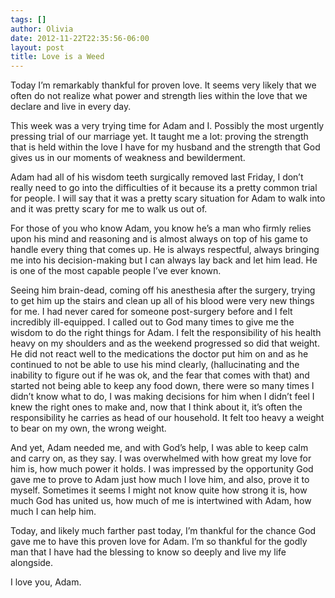 ```yaml
---
tags: []
author: Olivia
date: 2012-11-22T22:35:56-06:00
layout: post
title: Love is a Weed
---
```


Today I’m remarkably thankful for proven love. It seems very likely that we often do not realize what power and strength lies within the love that we declare and live in every day. 

This week was a very trying time for Adam and I. Possibly the most urgently pressing trial of our marriage yet. It taught me a lot: proving the strength that is held within the love I have for my husband and the strength that God gives us in our moments of weakness and bewilderment. 

Adam had all of his wisdom teeth surgically removed last Friday, I don’t really need to go into the difficulties of it because its a pretty common trial for people. I will say that it was a pretty scary situation for Adam to walk into and it was pretty scary for me to walk us out of. 

For those of you who know Adam, you know he’s a man who firmly relies upon his mind and reasoning and is almost always on top of his game to handle every thing that comes up. He is always respectful, always bringing me into his decision-making but I can always lay back and let him lead. He is one of the most capable people I’ve ever known. 

Seeing him brain-dead, coming off his anesthesia after the surgery, trying to get him up the stairs and clean up all of his blood were very new things for me. I had never cared for someone post-surgery before and I felt incredibly ill-equipped. I called out to God many times to give me the wisdom to do the right things for Adam. I felt the responsibility of his health heavy on my shoulders and as the weekend progressed so did that weight. He did not react well to the medications the doctor put him on and as he continued to not be able to use his mind clearly, (hallucinating and the inability to figure out if he was ok, and the fear that comes with that) and started not being able to keep any food down, there were so many times I didn’t know what to do, I was making decisions for him when I didn’t feel I knew the right ones to make and, now that I think about it, it’s often the responsibility he carries as head of our household. It felt too heavy a weight to bear on my own, the wrong weight. 

And yet, Adam needed me, and with God’s help, I was able to keep calm and carry on, as they say. I was overwhelmed with how great my love for him is, how much power it holds. I was impressed by the opportunity God gave me to prove to Adam just how much I love him, and also, prove it to myself. Sometimes it seems I might not know quite how strong it is, how much God has united us, how much of me is intertwined with Adam, how much I can help him.

Today, and likely much farther past today, I’m thankful for the chance God gave me to have this proven love for Adam. I’m so thankful for the godly man that I have had the blessing to know so deeply and live my life alongside. 

I love you, Adam.
